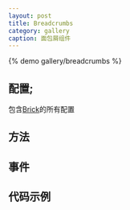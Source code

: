 ```yaml
---
layout: post
title: Breadcrumbs
category: gallery
caption: 面包屑组件
---
```


{% demo gallery/breadcrumbs %}

## 配置;

包含[Brick](/brix/core/brick)的所有配置


## 方法


## 事件


## 代码示例
